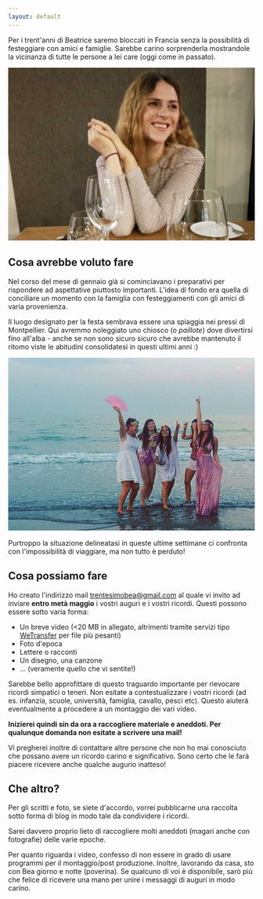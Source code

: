 ```yaml
---
layout: default
---
```


Per i trent'anni di Beatrice saremo bloccati in Francia senza la possibilità di festeggiare con amici e famiglie. Sarebbe carino sorprenderla mostrandole la vicinanza di tutte le persone a lei care (oggi come in passato).

![](./img/bea.jpeg)

## Cosa avrebbe voluto fare

Nel corso del mese di gennaio già si cominciavano i preparativi per rispondere ad aspettative piuttosto importanti. 
L'idea di fondo era quella di conciliare un momento con la famiglia con festeggiamenti con gli amici di varia provenienza.

Il luogo designato per la festa sembrava essere una spiaggia nei pressi di Montpellier. Qui avremmo noleggiato uno chiosco (o _paillote_) dove divertirsi fino all'alba - anche se non sono sicuro sicuro che avrebbe mantenuto il ritomo viste le abitudini consolidatesi in questi ultimi anni :)

![](./img/playa.jpg)

Purtroppo la situazione delineatasi in queste ultime settimane ci confronta con l'impossibilità di viaggiare, ma non tutto è perduto!

## Cosa possiamo fare

Ho creato l'indirizzo mail [trentesimobea@gmail.com](mailto:trentesimobea@gmail.com) al quale vi invito ad inviare **entro metà maggio** i vostri auguri e i vostri ricordi. Questi possono essere sotto varia forma:

* Un breve video (<20 MB in allegato, altrimenti tramite servizi tipo [WeTransfer](https://wetransfer.com/) per file più pesanti)
* Foto d'epoca
* Lettere o racconti
* Un disegno, una canzone
* ... (veramente quello che vi sentite!)

Sarebbe bello approfittare di questo traguardo importante per rievocare ricordi simpatici o teneri. Non esitate a contestualizzare i vostri ricordi (ad es. infanzia, scuole, università, famiglia, cavallo, pesci etc). Questo aiuterà eventualmente a procedere a un montaggio dei vari video.

**Inizierei quindi sin da ora a raccogliere materiale e aneddoti. Per qualunque domanda non esitate a scrivere una mail!**

Vi pregherei inoltre di contattare altre persone che non ho mai conosciuto che possano avere un ricordo carino e significativo. Sono certo che le farà piacere ricevere anche qualche augurio inatteso!

## Che altro?

Per gli scritti e foto, se siete d'accordo, vorrei pubblicarne una raccolta sotto forma di blog in modo tale da condividere i ricordi.

Sarei davvero proprio lieto di raccogliere molti aneddoti (magari anche con fotografie) delle varie epoche.

Per quanto riguarda i video, confesso di non essere in grado di usare programmi per il montaggio/post produzione. Inoltre, lavorando da casa, sto con Bea giorno e notte (poverina). Se qualcuno di voi è disponibile, sarò più che felice di ricevere una mano per unire i messaggi di auguri in modo carino.
